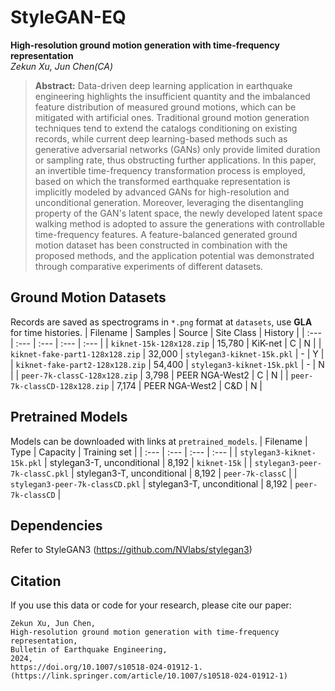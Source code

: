 # StyleGAN-EQ
**High-resolution ground motion generation with time-frequency representation**<br>
*Zekun Xu, Jun Chen(CA)*

>**Abstract:** Data-driven deep learning application in earthquake engineering highlights the insufficient quantity and the imbalanced feature distribution of measured ground motions, which can be mitigated with artificial ones. Traditional ground motion generation techniques tend to extend the catalogs conditioning on existing records, while current deep learning-based methods such as generative adversarial networks (GANs) only provide limited duration or sampling rate, thus obstructing further applications. In this paper, an invertible time-frequency transformation process is employed, based on which the transformed earthquake representation is implicitly modeled by advanced GANs for high-resolution and unconditional generation. Moreover, leveraging the disentangling property of the GAN's latent space, the newly developed latent space walking method is adopted to assure the generations with controllable time-frequency features. A feature-balanced generated ground motion dataset has been constructed in combination with the proposed methods, and the application potential was demonstrated through comparative experiments of different datasets.

## Ground Motion Datasets
Records are saved as spectrograms in `*.png` format at `datasets`, use **GLA** for time histories.
| Filename | Samples | Source | Site Class | History |
| :--- | :--- | :--- | :--- | :--- |
| `kiknet-15k-128x128.zip` | 15,780 | KiK-net | C | N |
| `kiknet-fake-part1-128x128.zip` | 32,000 | `stylegan3-kiknet-15k.pkl` | - | Y |
| `kiknet-fake-part2-128x128.zip` | 54,400 | `stylegan3-kiknet-15k.pkl` | - | N |
| `peer-7k-classC-128x128.zip` | 3,798 | PEER NGA-West2 | C | N |
| `peer-7k-classCD-128x128.zip` | 7,174 | PEER NGA-West2 | C&D | N |

## Pretrained Models
Models can be downloaded with links at `pretrained_models`.
| Filename | Type | Capacity | Training set |
| :--- | :--- | :--- | :--- |
| `stylegan3-kiknet-15k.pkl` | stylegan3-T, unconditional | 8,192 | `kiknet-15k` |
| `stylegan3-peer-7k-classC.pkl` | stylegan3-T, unconditional | 8,192 | `peer-7k-classC` |
| `stylegan3-peer-7k-classCD.pkl` | stylegan3-T, unconditional | 8,192 | `peer-7k-classCD` |

## Dependencies
Refer to StyleGAN3 (https://github.com/NVlabs/stylegan3)

## Citation
If you use this data or code for your research, please cite our paper:

```
Zekun Xu, Jun Chen,
High-resolution ground motion generation with time-frequency representation,
Bulletin of Earthquake Engineering,
2024,
https://doi.org/10.1007/s10518-024-01912-1.
(https://link.springer.com/article/10.1007/s10518-024-01912-1)
```

